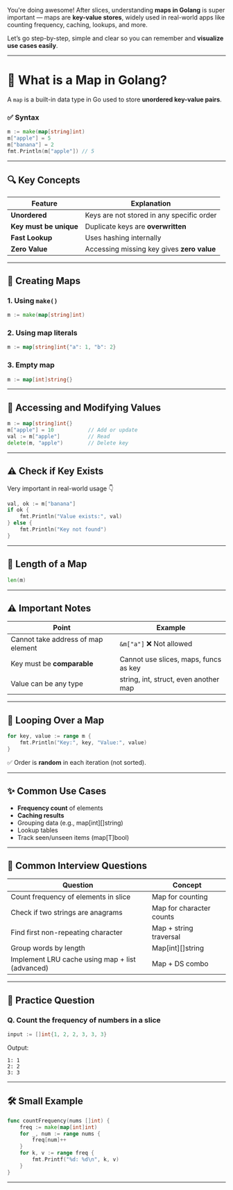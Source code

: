You're doing awesome! After slices, understanding **maps in Golang** is super important — maps are **key-value stores**, widely used in real-world apps like counting frequency, caching, lookups, and more.

Let’s go step-by-step, simple and clear so you can remember and **visualize use cases easily**.

---

# 🔑 What is a Map in Golang?

A `map` is a built-in data type in Go used to store **unordered key-value pairs**.

### ✅ Syntax

```go
m := make(map[string]int)
m["apple"] = 5
m["banana"] = 2
fmt.Println(m["apple"]) // 5
```

---

## 🔍 Key Concepts

| Feature                | Explanation                                |
| ---------------------- | ------------------------------------------ |
| **Unordered**          | Keys are not stored in any specific order  |
| **Key must be unique** | Duplicate keys are **overwritten**         |
| **Fast Lookup**        | Uses hashing internally                    |
| **Zero Value**         | Accessing missing key gives **zero value** |

---

## 🔧 Creating Maps

### 1. Using `make()`

```go
m := make(map[string]int)
```

### 2. Using map literals

```go
m := map[string]int{"a": 1, "b": 2}
```

### 3. Empty map

```go
m := map[int]string{}
```

---

## 🧠 Accessing and Modifying Values

```go
m := map[string]int{}
m["apple"] = 10           // Add or update
val := m["apple"]         // Read
delete(m, "apple")        // Delete key
```

---

## ⚠️ Check if Key Exists

Very important in real-world usage 👇

```go
val, ok := m["banana"]
if ok {
    fmt.Println("Value exists:", val)
} else {
    fmt.Println("Key not found")
}
```

---

## 📏 Length of a Map

```go
len(m)
```

---

## ⚠️ Important Notes

| Point                              | Example                               |
| ---------------------------------- | ------------------------------------- |
| Cannot take address of map element | `&m["a"]` ❌ Not allowed               |
| Key must be **comparable**         | Cannot use slices, maps, funcs as key |
| Value can be any type              | string, int, struct, even another map |

---

## 🔁 Looping Over a Map

```go
for key, value := range m {
    fmt.Println("Key:", key, "Value:", value)
}
```

✅ Order is **random** in each iteration (not sorted).

---

## ✨ Common Use Cases

* **Frequency count** of elements
* **Caching results**
* Grouping data (e.g., map\[int]\[]string)
* Lookup tables
* Track seen/unseen items (map\[T]bool)

---

## 🎯 Common Interview Questions

| Question                                        | Concept                  |
| ----------------------------------------------- | ------------------------ |
| Count frequency of elements in slice            | Map for counting         |
| Check if two strings are anagrams               | Map for character counts |
| Find first non-repeating character              | Map + string traversal   |
| Group words by length                           | Map\[int]\[]string       |
| Implement LRU cache using map + list (advanced) | Map + DS combo           |

---

## 🧪 Practice Question

### Q. Count the frequency of numbers in a slice

```go
input := []int{1, 2, 2, 3, 3, 3}
```

Output:

```
1: 1
2: 2
3: 3
```

---

## 🛠 Small Example

```go
func countFrequency(nums []int) {
    freq := make(map[int]int)
    for _, num := range nums {
        freq[num]++
    }
    for k, v := range freq {
        fmt.Printf("%d: %d\n", k, v)
    }
}
```

---
